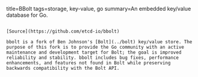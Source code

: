 title=BBolt
tags=storage, key-value, go
summary=An embedded key/value database for Go.
~~~~~~

[Source](https://github.com/etcd-io/bbolt)

bbolt is a fork of Ben Johnson's [Bolt](../bolt) key/value store. The purpose of this fork is to provide the Go community with an active maintenance and development target for Bolt; the goal is improved reliability and stability. bbolt includes bug fixes, performance enhancements, and features not found in Bolt while preserving backwards compatibility with the Bolt API.

